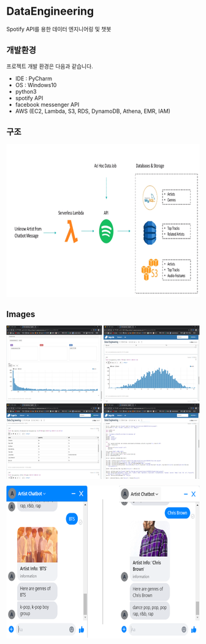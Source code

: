 # DataEngineering

Spotify API를 용한 데이터 엔지니어링 및 챗봇


## 개발환경

프로젝트 개발 환경은 다음과 같습니다.

* IDE : PyCharm
* OS : Windows10
* python3
* spotify API
* facebook messenger API
* AWS (EC2, Lambda, S3, RDS, DynamoDB, Athena, EMR, IAM)

## 구조
<img src="/images/structure2.png" width="1024" height="400px" title="구성" alt="structure"></img><br/>

## Images
<img src="/images/spark.PNG" width="1024" height="400px" title="spark" alt="spark"></img><br/>

<img src="/images/chatbot.PNG" width="1024" height="400px" title="chatbot" alt="chatbot"></img><br/>
